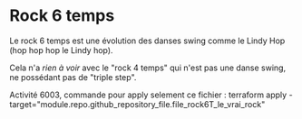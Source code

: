 # Rock 6 temps

Le rock 6 temps est une évolution des danses swing comme le Lindy Hop (hop hop hop le Lindy hop).

Cela n'a _rien à voir_ avec le "rock 4 temps" qui n'est pas une danse swing, ne possédant pas de "triple step".

Activité 6003, commande pour apply selement ce fichier :
terraform apply -target="module.repo.github_repository_file.file_rock6T_le_vrai_rock"
